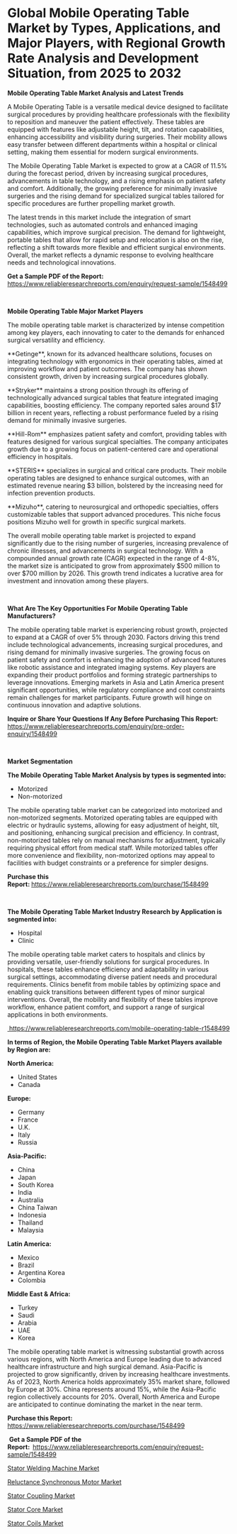 <p><h1>Global Mobile Operating Table Market by Types, Applications, and Major Players, with Regional Growth Rate Analysis and Development Situation, from 2025 to 2032</h1></p><p><strong>Mobile Operating Table Market Analysis and Latest Trends</strong></p>
<p><p>A Mobile Operating Table is a versatile medical device designed to facilitate surgical procedures by providing healthcare professionals with the flexibility to reposition and maneuver the patient effectively. These tables are equipped with features like adjustable height, tilt, and rotation capabilities, enhancing accessibility and visibility during surgeries. Their mobility allows easy transfer between different departments within a hospital or clinical setting, making them essential for modern surgical environments.</p><p>The Mobile Operating Table Market is expected to grow at a CAGR of 11.5% during the forecast period, driven by increasing surgical procedures, advancements in table technology, and a rising emphasis on patient safety and comfort. Additionally, the growing preference for minimally invasive surgeries and the rising demand for specialized surgical tables tailored for specific procedures are further propelling market growth. </p><p>The latest trends in this market include the integration of smart technologies, such as automated controls and enhanced imaging capabilities, which improve surgical precision. The demand for lightweight, portable tables that allow for rapid setup and relocation is also on the rise, reflecting a shift towards more flexible and efficient surgical environments. Overall, the market reflects a dynamic response to evolving healthcare needs and technological innovations.</p></p>
<p><strong>Get a Sample PDF of the Report:&nbsp;</strong> <a href="https://www.reliableresearchreports.com/enquiry/request-sample/1548499?utm_campaign=48&utm_medium=2&utm_source=Github&utm_content=ia&utm_term=10042025&utm_id=mobile-operating-table">https://www.reliableresearchreports.com/enquiry/request-sample/1548499</a></p>
<p>&nbsp;</p>
<p><strong>Mobile Operating Table Major Market Players</strong></p>
<p><p>The mobile operating table market is characterized by intense competition among key players, each innovating to cater to the demands for enhanced surgical versatility and efficiency. </p><p>**Getinge**, known for its advanced healthcare solutions, focuses on integrating technology with ergonomics in their operating tables, aimed at improving workflow and patient outcomes. The company has shown consistent growth, driven by increasing surgical procedures globally.</p><p>**Stryker** maintains a strong position through its offering of technologically advanced surgical tables that feature integrated imaging capabilities, boosting efficiency. The company reported sales around $17 billion in recent years, reflecting a robust performance fueled by a rising demand for minimally invasive surgeries.</p><p>**Hill-Rom** emphasizes patient safety and comfort, providing tables with features designed for various surgical specialties. The company anticipates growth due to a growing focus on patient-centered care and operational efficiency in hospitals.</p><p>**STERIS** specializes in surgical and critical care products. Their mobile operating tables are designed to enhance surgical outcomes, with an estimated revenue nearing $3 billion, bolstered by the increasing need for infection prevention products.</p><p>**Mizuho**, catering to neurosurgical and orthopedic specialties, offers customizable tables that support advanced procedures. This niche focus positions Mizuho well for growth in specific surgical markets.</p><p>The overall mobile operating table market is projected to expand significantly due to the rising number of surgeries, increasing prevalence of chronic illnesses, and advancements in surgical technology. With a compounded annual growth rate (CAGR) expected in the range of 4-8%, the market size is anticipated to grow from approximately $500 million to over $700 million by 2026. This growth trend indicates a lucrative area for investment and innovation among these players.</p></p>
<p>&nbsp;</p>
<p><strong>What Are The Key Opportunities For Mobile Operating Table Manufacturers?</strong></p>
<p><p>The mobile operating table market is experiencing robust growth, projected to expand at a CAGR of over 5% through 2030. Factors driving this trend include technological advancements, increasing surgical procedures, and rising demand for minimally invasive surgeries. The growing focus on patient safety and comfort is enhancing the adoption of advanced features like robotic assistance and integrated imaging systems. Key players are expanding their product portfolios and forming strategic partnerships to leverage innovations. Emerging markets in Asia and Latin America present significant opportunities, while regulatory compliance and cost constraints remain challenges for market participants. Future growth will hinge on continuous innovation and adaptive solutions.</p></p>
<p><strong>Inquire or Share Your Questions If Any Before Purchasing This Report:</strong> <a href="https://www.reliableresearchreports.com/enquiry/pre-order-enquiry/1548499?utm_campaign=48&utm_medium=2&utm_source=Github&utm_content=ia&utm_term=10042025&utm_id=mobile-operating-table">https://www.reliableresearchreports.com/enquiry/pre-order-enquiry/1548499</a></p>
<p>&nbsp;</p>
<p><strong>Market Segmentation</strong></p>
<p><strong>The Mobile Operating Table Market Analysis by types is segmented into:</strong></p>
<p><ul><li>Motorized</li><li>Non-motorized</li></ul></p>
<p><p>The mobile operating table market can be categorized into motorized and non-motorized segments. Motorized operating tables are equipped with electric or hydraulic systems, allowing for easy adjustment of height, tilt, and positioning, enhancing surgical precision and efficiency. In contrast, non-motorized tables rely on manual mechanisms for adjustment, typically requiring physical effort from medical staff. While motorized tables offer more convenience and flexibility, non-motorized options may appeal to facilities with budget constraints or a preference for simpler designs.</p></p>
<p><strong>Purchase this Report:&nbsp;</strong><a href="https://www.reliableresearchreports.com/purchase/1548499?utm_campaign=48&utm_medium=2&utm_source=Github&utm_content=ia&utm_term=10042025&utm_id=mobile-operating-table">https://www.reliableresearchreports.com/purchase/1548499</a></p>
<p>&nbsp;</p>
<p><strong>The Mobile Operating Table Market Industry Research by Application is segmented into:</strong></p>
<p><ul><li>Hospital</li><li>Clinic</li></ul></p>
<p><p>The mobile operating table market caters to hospitals and clinics by providing versatile, user-friendly solutions for surgical procedures. In hospitals, these tables enhance efficiency and adaptability in various surgical settings, accommodating diverse patient needs and procedural requirements. Clinics benefit from mobile tables by optimizing space and enabling quick transitions between different types of minor surgical interventions. Overall, the mobility and flexibility of these tables improve workflow, enhance patient comfort, and support a range of surgical applications in both environments.</p></p>
<p><a href="https://www.reliableresearchreports.com/mobile-operating-table-r1548499?utm_campaign=48&utm_medium=2&utm_source=Github&utm_content=ia&utm_term=10042025&utm_id=mobile-operating-table">&nbsp;https://www.reliableresearchreports.com/mobile-operating-table-r1548499</a></p>
<p><strong>In terms of Region, the Mobile Operating Table Market Players available by Region are:</strong></p>
<p>
    <p> <strong> North America: </strong>
        <ul>
            <li>United States</li>
            <li>Canada</li>
        </ul>
        </p> 
    <p> <strong> Europe: </strong>
        <ul>
            <li>Germany</li>
            <li>France</li>
            <li>U.K.</li>
            <li>Italy</li>
            <li>Russia</li>
        </ul>
        </p> 
    <p> <strong> Asia-Pacific: </strong>
        <ul>
            <li>China</li>
            <li>Japan</li>
            <li>South Korea</li>
            <li>India</li>
            <li>Australia</li>
            <li>China Taiwan</li>
            <li>Indonesia</li>
            <li>Thailand</li>
            <li>Malaysia</li>
        </ul>
        </p> 
    <p> <strong> Latin America: </strong>
        <ul>
            <li>Mexico</li>
            <li>Brazil</li>
            <li>Argentina Korea</li>
            <li>Colombia</li>
        </ul>
        </p> 
    <p> <strong> Middle East & Africa: </strong>
        <ul>
            <li>Turkey</li>
            <li>Saudi</li>
            <li>Arabia</li>
            <li>UAE</li>
            <li>Korea</li>
        </ul>
    </p>
    </p>
<p><p>The mobile operating table market is witnessing substantial growth across various regions, with North America and Europe leading due to advanced healthcare infrastructure and high surgical demand. Asia-Pacific is projected to grow significantly, driven by increasing healthcare investments. As of 2023, North America holds approximately 35% market share, followed by Europe at 30%. China represents around 15%, while the Asia-Pacific region collectively accounts for 20%. Overall, North America and Europe are anticipated to continue dominating the market in the near term.</p></p>
<p><strong>Purchase this Report: </strong><a href="https://www.reliableresearchreports.com/purchase/1548499?utm_campaign=48&utm_medium=2&utm_source=Github&utm_content=ia&utm_term=10042025&utm_id=mobile-operating-table">https://www.reliableresearchreports.com/purchase/1548499</a></p>
<p>&nbsp;<strong>Get a Sample PDF of the Report:&nbsp;&nbsp;</strong><a href="https://www.reliableresearchreports.com/enquiry/request-sample/1548499?utm_campaign=48&utm_medium=2&utm_source=Github&utm_content=ia&utm_term=10042025&utm_id=mobile-operating-table">https://www.reliableresearchreports.com/enquiry/request-sample/1548499</a></p>
<p><strong></strong></p>
<p><p><a href="https://github.com/viohlbrenksf/Market-Research-Report-List-1/blob/main/stator-welding-machine-market.md?utm_campaign=48&utm_medium=2&utm_source=Github&utm_content=ia&utm_term=10042025&utm_id=mobile-operating-table">Stator Welding Machine Market</a></p><p><a href="https://github.com/keehnkaesssi/Market-Research-Report-List-1/blob/main/reluctance-synchronous-motor-market.md?utm_campaign=48&utm_medium=2&utm_source=Github&utm_content=ia&utm_term=10042025&utm_id=mobile-operating-table">Reluctance Synchronous Motor Market</a></p><p><a href="https://github.com/landtmman/Market-Research-Report-List-1/blob/main/stator-coupling-market.md?utm_campaign=48&utm_medium=2&utm_source=Github&utm_content=ia&utm_term=10042025&utm_id=mobile-operating-table">Stator Coupling Market</a></p><p><a href="https://github.com/tigoryemm/Market-Research-Report-List-1/blob/main/stator-core-market.md?utm_campaign=48&utm_medium=2&utm_source=Github&utm_content=ia&utm_term=10042025&utm_id=mobile-operating-table">Stator Core Market</a></p><p><a href="https://github.com/djoeamakeh/Market-Research-Report-List-1/blob/main/stator-coils-market.md?utm_campaign=48&utm_medium=2&utm_source=Github&utm_content=ia&utm_term=10042025&utm_id=mobile-operating-table">Stator Coils Market</a></p></p>